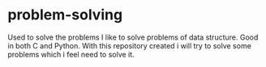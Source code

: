 # problem-solving
Used to solve the problems
I like to solve problems of data structure.
Good in both C and Python.
With this repository created i will try to solve some problems which i feel need to solve it.
